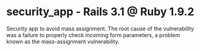 security_app - Rails 3.1 @ Ruby 1.9.2
============

Security app to avoid mass assignment. The root cause of the vulnerability was a failure to properly check incoming form parameters, a problem known as the mass-assignment vulnerability.
